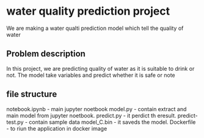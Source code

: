 # water quality prediction project

We are making a water qualti prediction model which tell the quality of water

## Problem description

In this project, we are predicting quality of water as it is suitable to drink or not. The model take variables and predict whether it is safe or note


## file structure

notebook.ipynb - main jupyter noetbook
model.py - contain extract and main model from jupyter noetbook.
predict.py - it perdict th eresult.
predict-test.py - contain sample data
model_C.bin - it saveds the model.
Dockerfile - to riun the application in docker image
